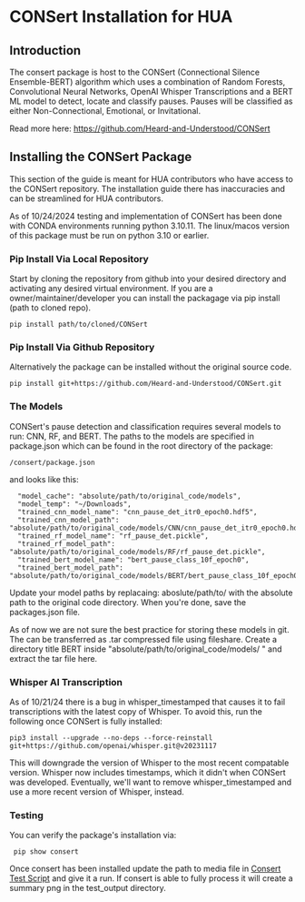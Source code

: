 # CONSert Installation for HUA

## Introduction

The consert package is host to the CONSert (Connectional Silence Ensemble-BERT) algorithm which uses a combination of Random Forests, Convolutional Neural Networks, OpenAI Whisper Transcriptions and a BERT ML model to detect, locate and classify pauses. Pauses will be classified as either Non-Connectional, Emotional, or Invitational. 

Read more here: https://github.com/Heard-and-Understood/CONSert

## Installing the CONSert Package

This section of the guide is meant for HUA contributors who have access to the CONSert repository. The installation guide there has inaccuracies and can be streamlined for HUA contributors. 

As of 10/24/2024 testing and implementation of CONSert has been done with CONDA environments running python 3.10.11. The linux/macos version of this package must be run on python 3.10 or earlier. 

### Pip Install Via Local Repository

Start by cloning the repository from github into your desired directory and activating any desired virtual environment.
If you are a owner/maintainer/developer you can install the packagage via pip install (path to cloned repo).

```
pip install path/to/cloned/CONSert
```

### Pip Install Via Github Repository

Alternatively the package can be installed without the original source code.

```
pip install git+https://github.com/Heard-and-Understood/CONSert.git
```

### The Models

CONSert's pause detection and classification requires several models to run: CNN, RF, and BERT. The paths to the models are specified in package.json which can be found in the root directory of the package:
```
/consert/package.json
```
and looks like this:

```
  "model_cache": "absolute/path/to/original_code/models",
  "model_temp": "~/Downloads",
  "trained_cnn_model_name": "cnn_pause_det_itr0_epoch0.hdf5",
  "trained_cnn_model_path": "absolute/path/to/original_code/models/CNN/cnn_pause_det_itr0_epoch0.hdf5",
  "trained_rf_model_name": "rf_pause_det.pickle",
  "trained_rf_model_path": "absolute/path/to/original_code/models/RF/rf_pause_det.pickle",
  "trained_bert_model_name": "bert_pause_class_10f_epoch0",
  "trained_bert_model_path": "absolute/path/to/original_code/models/BERT/bert_pause_class_10f_epoch0"
```

Update your model paths by replacaing: aboslute/path/to/ with the absolute path to the original code directory. When you're done, save the packages.json file.

As of now we are not sure the best practice for storing these models in git. The can be transferred as .tar compressed file using fileshare. Create a directory title BERT inside "absolute/path/to/original_code/models/ " and extract the tar file here.

### Whisper AI Transcription

As of 10/21/24 there is a bug in whisper_timestamped that causes it to fail transcriptions with the latest copy of Whisper. To avoid this, run the following once CONSert is fully installed:

```
pip3 install --upgrade --no-deps --force-reinstall git+https://github.com/openai/whisper.git@v20231117

```
This will downgrade the version of Whisper to the most recent compatable version. Whisper now includes timestamps, which it didn't when CONSert was developed. Eventually, we'll want to remove whisper_timestamped and use a more recent version of Whisper, instead.

### Testing 

You can verify the package's installation via:
````
 pip show consert
````

Once consert has been installed update the path to media file in [Consert Test Script](consert_test_script.py) and give it a run. If consert is able to fully process it will create a summary png in the test_output directory.


